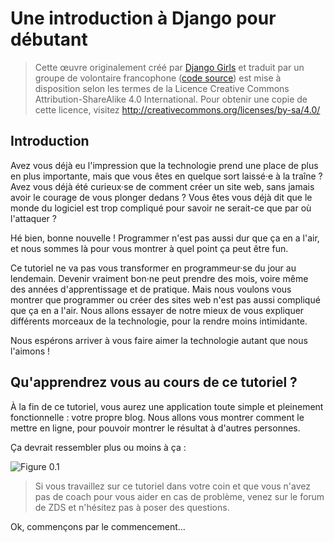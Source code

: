 # Une introduction à Django pour débutant

> Cette œuvre originalement créé par [Django Girls][1] et traduit par un groupe de volontaire francophone ([code source][2]) est mise à disposition selon les termes de la Licence Creative Commons Attribution-ShareAlike 4.0 International. Pour obtenir une copie de cette licence, visitez http://creativecommons.org/licenses/by-sa/4.0/

## Introduction

Avez vous déjà eu l'impression que la technologie prend une place de plus en plus importante, mais que vous êtes en quelque sort laissé·e à la traîne ? Avez vous déjà été curieux·se de comment créer un site web, sans jamais avoir le courage de vous plonger dedans ? Vous êtes vous déjà dit que le monde du logiciel est trop compliqué pour savoir ne serait-ce que par où l'attaquer ?

Hé bien, bonne nouvelle ! Programmer n'est pas aussi dur que ça en a l'air, et nous sommes là pour vous montrer à quel point ça peut être fun.

Ce tutoriel ne va pas vous transformer en programmeur·se du jour au lendemain. Devenir vraiment bon·ne peut prendre des mois, voire même des années d'apprentissage et de pratique. Mais nous voulons vous montrer que programmer ou créer des sites web n'est pas aussi compliqué que ça en a l'air. Nous allons essayer de notre mieux de vous expliquer différents morceaux de la technologie, pour la rendre moins intimidante.

Nous espérons arriver à vous faire aimer la technologie autant que nous l'aimons !

## Qu'apprendrez vous au cours de ce tutoriel ?

À la fin de ce tutoriel, vous aurez une application toute simple et pleinement fonctionnelle : votre propre blog. Nous allons vous montrer comment le mettre en ligne, pour pouvoir montrer le résultat à d'autres personnes.

Ça devrait ressembler plus ou moins à ça :

![Figure 0.1](https://raw.githubusercontent.com/mseyne/django-tuto/master/images/application.png)


> Si vous travaillez sur ce tutoriel dans votre coin et que vous n'avez pas de coach pour vous aider en cas de problème, venez sur le forum de ZDS et n'hésitez pas à poser des questions.

Ok, commençons par le commencement...


 [1]: http://djangogirls.org/
 [2]: https://github.com/DjangoGirls/tutorial/tree/master/fr